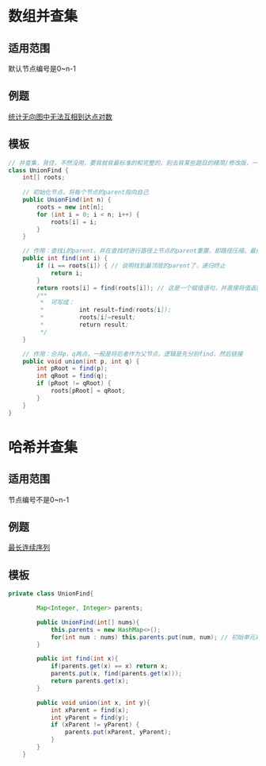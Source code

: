 # 数组并查集

## 适用范围
默认节点编号是0~n-1

## 例题
[统计无向图中无法互相到达点对数](https://leetcode.cn/problems/count-unreachable-pairs-of-nodes-in-an-undirected-graph/)

## 模板
```java
// 并查集，背住，不然没用，要背就背最标准的和完整的，别去背某些题目的精简/修改版，一点儿用没有
class UnionFind {
    int[] roots;
    
    // 初始化节点，将每个节点的parent指向自己
    public UnionFind(int n) {
        roots = new int[n];
        for (int i = 0; i < n; i++) {
            roots[i] = i;
        }
    }

    // 作用：查找i的parent，并在查找时进行路径上节点的parent重置，即路径压缩，最终指向同一个parent节点
    public int find(int i) {
        if (i == roots[i]) { // 说明找到最顶层的parent了，递归终止
            return i;
        }
        return roots[i] = find(roots[i]); // 这是一个赋值语句，并直接将值返回，
        /**
         *  可写成：
         *          int result=find(roots[i]);
         *          roots[i]=result;
         *          return result;
         */
    }

    // 作用：合并p，q两点，一般是将后者作为父节点，逻辑是先分别find，然后链接
    public void union(int p, int q) {
        int pRoot = find(p);
        int qRoot = find(q);
        if (pRoot != qRoot) {
            roots[pRoot] = qRoot;
        }
    }
}
```
# 哈希并查集

## 适用范围
节点编号不是0~n-1

## 例题
[最长连续序列](https://leetcode.cn/problems/longest-consecutive-sequence/)

## 模板
```java
private class UnionFind{

        Map<Integer, Integer> parents;

        public UnionFind(int[] nums){
            this.parents = new HashMap<>();
            for(int num : nums) this.parents.put(num, num); // 初始单元素集合，parent指向自己
        }

        public int find(int x){
            if(parents.get(x) == x) return x;
            parents.put(x, find(parents.get(x)));
            return parents.get(x);
        }

        public void union(int x, int y){
            int xParent = find(x);
            int yParent = find(y);
            if (xParent != yParent) {
                parents.put(xParent, yParent);
            }
        }
    }
  ```
